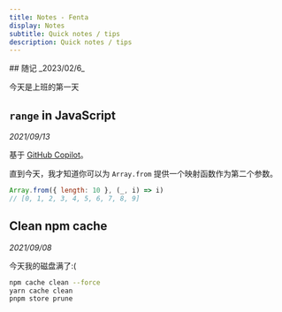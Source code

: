 ```yaml
---
title: Notes - Fenta
display: Notes
subtitle: Quick notes / tips
description: Quick notes / tips
---
```

<article>
## 随记
_2023/02/6_

今天是上班的第一天

</article>
<article>

## `range` in JavaScript

_2021/09/13_

基于 [GitHub Copilot](https://copilot.github.com/)。

直到今天，我才知道你可以为 `Array.from` 提供一个映射函数作为第二个参数。

```js
Array.from({ length: 10 }, (_, i) => i)
// [0, 1, 2, 3, 4, 5, 6, 7, 8, 9]
```

</article>

<article>

## Clean npm cache

_2021/09/08_

今天我的磁盘满了:(

```bash
npm cache clean --force
yarn cache clean
pnpm store prune
```

</article>